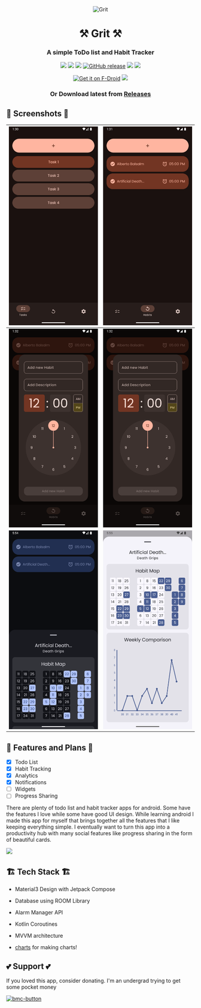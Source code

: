 <div align="center">  

<img src="fastlane/metadata/android/en-US/images/icon.png" alt="Grit" width="200"/>

# ⚒️ Grit ⚒️
### A simple ToDo list and Habit Tracker

</div>

<div align="center"> 
  
![](https://img.shields.io/github/last-commit/shub39/Grit?&style=for-the-badge&logo=github&color=FFB1C8&logoColor=D9E0EE&labelColor=292324)
![](https://img.shields.io/github/repo-size/shub39/Grit?color=CAC992&label=SIZE&logo=googledrive&style=for-the-badge&logoColor=D9E0EE&labelColor=292324)
![](https://img.shields.io/github/stars/shub39/Grit?style=for-the-badge&logo=andela&color=FFB686&logoColor=D9E0EE&labelColor=292324)
[![GitHub release](https://img.shields.io/github/v/release/Shub39/Grit?include_prereleases&logo=github&style=for-the-badge&color=FFB1C8&logoColor=D9E0EE&labelColor=292324)](https://github.com/shub39/Rush/releases)
![](https://img.shields.io/f-droid/v/com.shub39.grit?logo=F-Droid&style=for-the-badge&color=CAC992&logoColor=D9E0EE&labelColor=292324)
![](https://img.shields.io/endpoint?url=https://apt.izzysoft.de/fdroid/api/v1/shield/com.shub39.grit&style=for-the-badge&color=FFB1C8&logoColor=D9E0EE&labelColor=292324)


[<img src="https://f-droid.org/badge/get-it-on.png"
    alt="Get it on F-Droid"
    height="80">](https://f-droid.org/packages/com.shub39.grit)
<a href="https://apt.izzysoft.de/packages/com.shub39.grit/latest"><img src="https://gitlab.com/IzzyOnDroid/repo/-/raw/master/assets/IzzyOnDroid.png" height="80"></a>
### Or Download latest from [Releases](https://github.com/shub39/Grit/releases/latest)

</div>


## 👀 Screenshots 👀

| ![Image 1](fastlane/metadata/android/en-US/images/phoneScreenshots/1.png) | ![Image 2](fastlane/metadata/android/en-US/images/phoneScreenshots/3.png) |
|:-------------------------------------------------------------------------:|:-------------------------------------------------------------------------:|
| ![Image 3](fastlane/metadata/android/en-US/images/phoneScreenshots/4.png) | ![Image 4](fastlane/metadata/android/en-US/images/phoneScreenshots/4.png) |
| ![Image 5](fastlane/metadata/android/en-US/images/phoneScreenshots/5.png) | ![Image 6](fastlane/metadata/android/en-US/images/phoneScreenshots/6.png) |

## 💫 Features and Plans 💫
- [x] Todo List
- [x] Habit Tracking
- [x] Analytics
- [x] Notifications
- [ ] Widgets
- [ ] Progress Sharing

There are plenty of todo list and habit tracker apps for android. Some have the features I love while some have good UI design.
While learning android I made this app for myself that brings together all the features that I like keeping everything simple. 
I eventually want to turn this app into a productivity hub with many social features like progress sharing in the form of beautiful cards.

[![](https://dcbadge.limes.pink/api/server/https://discord.gg/nxA2hgtEKf)](https://discord.gg/https://discord.gg/nxA2hgtEKf)

## 🏗️ Tech Stack 🏗️
- Material3 Design with Jetpack Compose
  
- Database using ROOM Library
  
- Alarm Manager API

- Kotlin Coroutines

- MVVM architecture

- [charts](https://github.com/tehras/charts) for making charts!

## 💕 Support 💕
If you loved this app, consider donating. I'm an undergrad trying to get some pocket money

[<img height="80" alt="bmc-button" src="https://github.com/user-attachments/assets/5ed4e619-7341-4346-9186-f7b850ab36ec">](https://www.buymeacoffee.com/shub39)
